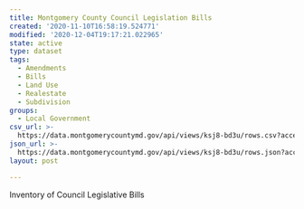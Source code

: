 ```yaml
---
title: Montgomery County Council Legislation Bills
created: '2020-11-10T16:58:19.524771'
modified: '2020-12-04T19:17:21.022965'
state: active
type: dataset
tags:
  - Amendments
  - Bills
  - Land Use
  - Realestate
  - Subdivision
groups:
  - Local Government
csv_url: >-
  https://data.montgomerycountymd.gov/api/views/ksj8-bd3u/rows.csv?accessType=DOWNLOAD
json_url: >-
  https://data.montgomerycountymd.gov/api/views/ksj8-bd3u/rows.json?accessType=DOWNLOAD
layout: post

---
```

Inventory of Council Legislative Bills
